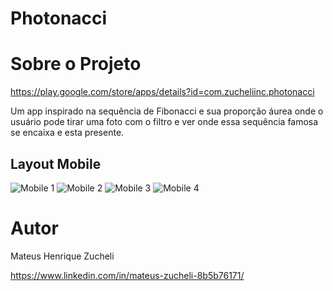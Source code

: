 # Photonacci

# Sobre o Projeto

https://play.google.com/store/apps/details?id=com.zucheliinc.photonacci

Um app inspirado na sequência de Fibonacci e sua proporção áurea onde o usuário pode tirar uma foto com o filtro e ver onde essa sequência famosa se encaixa e esta presente.


## Layout Mobile
![Mobile 1](https://github.com/Zucheli/Photonacci/blob/main/assets-externos/image1.jpeg) 
![Mobile 2](https://github.com/Zucheli/Photonacci/blob/main/assets-externos/image2.jpeg) 
![Mobile 3](https://github.com/Zucheli/Photonacci/blob/main/assets-externos/image3.jpeg)
![Mobile 4](https://github.com/Zucheli/Photonacci/blob/main/assets-externos/image4.jpeg)

# Autor

Mateus Henrique Zucheli 

https://www.linkedin.com/in/mateus-zucheli-8b5b76171/

